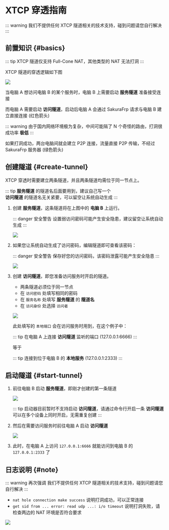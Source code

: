 # XTCP 穿透指南

::: warning
我们不提供任何 XTCP 隧道相关的技术支持，碰到问题请您自行解决
:::

## 前置知识 {#basics}

::: tip
XTCP 隧道仅支持 Full-Cone NAT，其他类型的 NAT 无法打洞
:::

XTCP 隧道的穿透逻辑如下图

![](./_images/xtcp-0.png)

当电脑 A 想访问电脑 B 的某个服务时，电脑 B 上需要启动 **服务隧道** 准备接受连接

而电脑 A 需要启动 **访问隧道**，启动后电脑 A 会通过 SakuraFrp 请求与电脑 B 建立直接连接 (红色箭头)

::: warning
由于国内网络环境极为复杂，中间可能隔了 N 个奇怪的路由，打洞很成功率 **极低**
:::

如果打洞成功，两台电脑间就会建立 P2P 连接，流量直接 P2P 传输，不经过 SakuraFrp 服务器 (绿色箭头)

## 创建隧道 {#create-tunnel}

XTCP 穿透时需要建立两条隧道，并且两条隧道均需位于同一节点上。

::: tip
**服务隧道** 的隧道名后面要用到，建议自己写一个  
**访问隧道** 的隧道名无关紧要，可以留空让系统自动生成
:::

1. 创建 **服务隧道**，这条隧道将在上图中的 **电脑 B** 上运行。

   ::: danger 安全警告
   设置弱访问密码可能产生安全隐患，建议留空让系统自动生成
   :::

   ![](./_images/xtcp-1.png)

2. 如果您让系统自动生成了访问密码，编辑隧道即可查看该密码：

   ::: danger 安全警告
   保存好您的访问密码，该密码泄露可能产生安全隐患
   :::

   ![](./_images/xtcp-2.png)

3. 创建 **访问隧道**，即您准备访问服务时开启的隧道。
   - 两条隧道必须位于同一节点
   - 在 `访问密码` 处填写相同的密码
   - 在 `服务名称` 处填写 **服务隧道** 的 **隧道名**
   - 在 `访问身份` 处选择 `访问者`

   ![](./_images/xtcp-3.png)

   此处填写的 `本地端口` 会在访问服务时用到，在这个例子中：
   
   ::: tip
   在电脑 A 上连接 **访问隧道** 监听的端口 (127.0.0.1:6666)
   :::
   
   等于

   ::: tip
   连接到位于电脑 B 的 **本地服务** (127.0.0.1:2333)
   :::

## 启动隧道 {#start-tunnel}

1. 前往电脑 B 启动 **服务隧道**，即刚才创建的第一条隧道

   ![](./_images/xtcp-4.png)

   ::: tip
   启动器目前暂时不支持启动 **访问隧道**，请通过命令行开启一条 **访问隧道** 可以在多个设备上同时开启，无需重复创建
   :::

2. 然后在需要访问服务时前往电脑 A 启动 **访问隧道**

   ![](./_images/xtcp-5.png)

3. 此时，在电脑 A 上访问 `127.0.0.1:6666` 就能访问到电脑 B 的 `127.0.0.1:2333` 了

## 日志说明 {#note}

::: warning 再次强调
我们不提供任何 XTCP 隧道相关的技术支持，碰到问题请您自行解决
:::

- `nat hole connection make success` 说明打洞成功，可以正常连接
- `get sid from ... error: read udp ...: i/o timeout` 说明打洞失败，请检查两边的 NAT 环境是否符合要求

![](./_images/xtcp-6.png)
